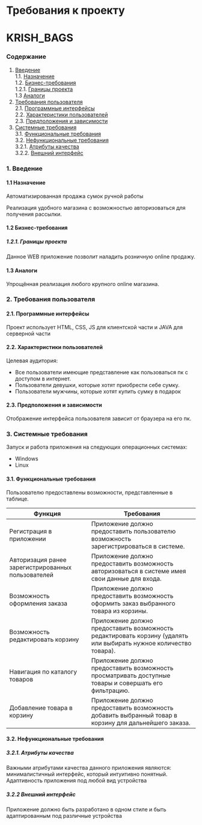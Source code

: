# Требования к проекту 
# KRISH_BAGS
### Содержание
1. [Введение](#1) <br>
  1.1. [Назначение](#1.1) <br>
  1.2. [Бизнес-требования](#1.2) <br>
      1.2.1. [Границы проекта](#1.2.1) <br>
  1.3 [Аналоги](#1.3) <br>
2. [Требования пользователя](#2) <br>
  2.1. [Программные интерфейсы](#2.1) <br>
  2.2. [Характеристики пользователей](#2.3) <br>
  2.3. [Предположения и зависимости](#2.4) <br>
3. [Системные требования](#3.) <br>
  3.1. [Функциональные требования](#3.1) <br>
  3.2. [Нефункциональные требования](#3.2) <br>
     3.2.1. [Атрибуты качества](#3.2.1) <br>
     3.2.2. [Внешний интерфейс](#3.2.2) <br>

  
### 1. Введение <a name="1"></a>
#### 1.1 Назначение <a name="1.1"></a>
Автоматизированная продажа сумок ручной работы

Реализация удобного магазина с возможностью авторизоваться для получения рассылки.
#### 1.2 Бизнес-требования <a name="1.2"></a>
##### 1.2.1. Границы проекта <a name="1.2.1"></a>
Данное WEB приложение позволит наладить розничную online продажу.
#### 1.3 Аналоги <a name="1.3"></a>
Упрощённая реализация любого крупного online магазина.
### 2. Требования пользователя <a name="2"></a>
#### 2.1. Программные интерфейсы <a name="2.1"></a>
Проект использует HTML, CSS, JS для клиентской части и JAVA для серверной части

#### 2.2. Характеристики пользователей <a name="2.3"></a>
Целевая аудитория:
* Все пользователи имеющие представление как пользоваться пк с доступом в интернет.
* Пользователи девушки, которые хотят приобрести себе сумку.
* Пользователи мужчины, которые хотят купить сумку в подарок
#### 2.3. Предположения и зависимости <a name="2.4"></a>
Отображение интерфейса пользователя зависит от браузера на его пк.
### 3. Системные требования <a name="3"></a>
Запуск и работа приложения на следующих операционных системах:
* Windows
* Linux
#### 3.1. Функциональные требования <a name="3.1"></a>
Пользователю предоставлены возможности, представленные в таблице.

Функция | Требования
--- | ---
Регистрация в приложении | Приложение должно предоставить пользователю возможность зарегистрироваться в системе.
Авторизация ранее зарегистрированных пользователей | Приложение должно предоставить возможность авторизоваться в системе имея свои данные для входа.
Возможность оформления заказа| Приложение должно предоставить возможность оформить заказ выбранного товара из корзины.
Возможность редактировать корзину| Приложение должно предоставить возможность редактировать корзину (удалять или выбирать нужное количество товара).
Навигация по каталогу товаров | Приложение должно предоставить возможность просматривать доступные товары и совершать его фильтрацию.
Добавление товара в корзину | Приложение должно предоставить возможность добавить выбранный товар в корзину для дальнейшего заказа.



#### 3.2. Нефункциональные требования <a name="3.2"></a>
  ##### 3.2.1. Атрибуты качества <a name="3.2.1"></a>
Важными атрибутами качества данного приложения являются: минималистичный интерфейс, который интуитивно  понятный. Адаптивность приложения под любой вид устройства <br/>

  ##### 3.2.2 Внешний интерфейс <a name="3.2.2"></a>
Приложение должно быть разработано в одном стиле и быть адаптированным под различные устройства
